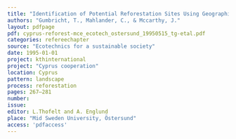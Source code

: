 ```yaml
---
title: "Identification of Potential Reforestation Sites Using Geographic Information System and Remote Sensing."
authors: "Gumbricht, T., Mahlander, C., & Mccarthy, J."
layout: pdfpage
pdf: cyprus-reforest-mce_ecotech_ostersund_19950515_tg-etal.pdf
categories: refereechapter
source: "Ecotechnics for a sustainable society"
date: 1995-01-01
project: kthinternational
project: "Cyprus cooperation"
location: Cyprus
pattern: landscape
process: reforestation
pages: 267–281
number:
issue:
editor: L.Thofelt and A. Englund
place: "Mid Sweden University, Östersund"
access: 'pdfaccess'
---
```

